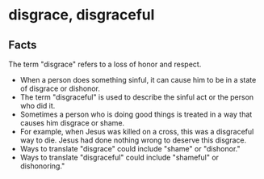 # disgrace, disgraceful

## Facts

The term "disgrace" refers to a loss of honor and respect.

* When a person does something sinful, it can cause him to be in a state of disgrace or dishonor.
* The term "disgraceful" is used to describe the sinful act or the person who did it.
* Sometimes a person who is doing good things is treated in a way that causes him disgrace or shame.
* For example, when Jesus was killed on a cross, this was a disgraceful way to die. Jesus had done nothing wrong to deserve this disgrace.
* Ways to translate "disgrace" could include "shame" or "dishonor."
* Ways to translate "disgraceful" could include "shameful" or dishonoring."